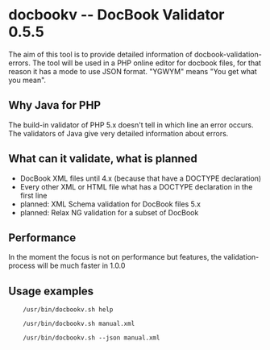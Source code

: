 docbookv -- DocBook Validator 0.5.5
===================================

The aim of this tool is to provide detailed information of docbook-validation-errors. The tool will be used in a PHP 
online editor for docbook files, for that reason it has a mode to use JSON format. "YGWYM" means "You get what you mean".

Why Java for PHP
----------------

The build-in validator of PHP 5.x doesn't tell in which line an error occurs. The validators of Java give very detailed information about errors.

What can it validate, what is planned
-----------------------------------

- DocBook XML files until 4.x (because that have a DOCTYPE declaration)
- Every other XML or HTML file what has a DOCTYPE declaration in the first line
- planned: XML Schema validation for DocBook files 5.x
- planned: Relax NG validation for a subset of DocBook

Performance
-----------

In the moment the focus is not on performance but features, the validation-process will be much faster in 1.0.0

Usage examples
--------------

        /usr/bin/docbookv.sh help

        /usr/bin/docbookv.sh manual.xml

        /usr/bin/docbookv.sh --json manual.xml

